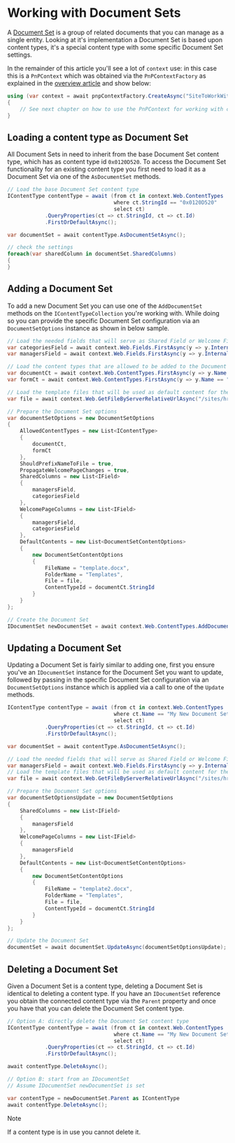 # Working with Document Sets

A [Document Set](https://support.microsoft.com/en-us/office/introduction-to-document-sets-3dbcd93e-0bed-46b7-b1ba-b31de2bcd234) is a group of related documents that you can manage as a single entity. Looking at it's implementation a Document Set is based upon content types, it's a special content type with some specific Document Set settings.

In the remainder of this article you'll see a lot of `context` use: in this case this is a `PnPContext` which was obtained via the `PnPContextFactory` as explained in the [overview article](readme.md) and show below:

```csharp
using (var context = await pnpContextFactory.CreateAsync("SiteToWorkWith"))
{
    // See next chapter on how to use the PnPContext for working with content types
}
```

## Loading a content type as Document Set

All Document Sets in need to inherit from the base Document Set content type, which has as content type id `0x0120D520`. To access the Document Set functionality for an existing content type you first need to load it as a Document Set via one of the `AsDocumentSet` methods.

```csharp
// Load the base Document Set content type
IContentType contentType = await (from ct in context.Web.ContentTypes
                                  where ct.StringId == "0x0120D520"
                                  select ct)
            .QueryProperties(ct => ct.StringId, ct => ct.Id)
            .FirstOrDefaultAsync();

var documentSet = await contentType.AsDocumentSetAsync();

// check the settings
foreach(var sharedColumn in documentSet.SharedColumns)
{    
}
```

## Adding a Document Set

To add a new Document Set you can use one of the `AddDocumentSet` methods on the `IContentTypeCollection` you're working with. While doing so you can provide the specific Document Set configuration via an `DocumentSetOptions` instance as shown in below sample.

```csharp
// Load the needed fields that will serve as Shared Field or Welcome Field in the Document Set
var categoriesField = await context.Web.Fields.FirstAsync(y => y.InternalName == "Categories").ConfigureAwait(false);
var managersField = await context.Web.Fields.FirstAsync(y => y.InternalName == "ManagersName").ConfigureAwait(false);

// Load the content types that are allowed to be added to the Document Set
var documentCt = await context.Web.ContentTypes.FirstAsync(y => y.Name == "Document").ConfigureAwait(false);
var formCt = await context.Web.ContentTypes.FirstAsync(y => y.Name == "Form").ConfigureAwait(false);

// Load the template files that will be used as default content for the Document Set
var file = await context.Web.GetFileByServerRelativeUrlAsync("/sites/hrsite/cv/template.docx").ConfigureAwait(false);

// Prepare the Document Set options
var documentSetOptions = new DocumentSetOptions
{
    AllowedContentTypes = new List<IContentType>
    {
        documentCt,
        formCt
    },
    ShouldPrefixNameToFile = true,
    PropagateWelcomePageChanges = true,
    SharedColumns = new List<IField>
    {
        managersField,
        categoriesField
    },
    WelcomePageColumns = new List<IField>
    {
        managersField,
        categoriesField
    },
    DefaultContents = new List<DocumentSetContentOptions>
    {
        new DocumentSetContentOptions
        {
            FileName = "template.docx",
            FolderName = "Templates",
            File = file,
            ContentTypeId = documentCt.StringId
        }
    }
};

// Create the Document Set
IDocumentSet newDocumentSet = await context.Web.ContentTypes.AddDocumentSetAsync(docSetId, "My New Document Set", "", "Custom Document Sets", documentSetOptions);
```

## Updating a Document Set

Updating a Document Set is fairly similar to adding one, first you ensure you've an `IDocumentSet` instance for the Document Set you want to update, followed by passing in the specific Document Set configuration via an `DocumentSetOptions` instance which is applied via a call to one of the `Update` methods.

```csharp
IContentType contentType = await (from ct in context.Web.ContentTypes
                                  where ct.Name == "My New Document Set"
                                  select ct)
            .QueryProperties(ct => ct.StringId, ct => ct.Id)
            .FirstOrDefaultAsync();

var documentSet = await contentType.AsDocumentSetAsync();

// Load the needed fields that will serve as Shared Field or Welcome Field in the Document Set
var managersField = await context.Web.Fields.FirstAsync(y => y.InternalName == "ManagersName").ConfigureAwait(false);
// Load the template files that will be used as default content for the Document Set
var file = await context.Web.GetFileByServerRelativeUrlAsync("/sites/hrsite/cv/template2.docx").ConfigureAwait(false);

// Prepare the Document Set options
var documentSetOptionsUpdate = new DocumentSetOptions
{
    SharedColumns = new List<IField>
    {
        managersField
    },
    WelcomePageColumns = new List<IField>
    {
        managersField
    },
    DefaultContents = new List<DocumentSetContentOptions>
    {
        new DocumentSetContentOptions
        {
            FileName = "template2.docx",
            FolderName = "Templates",
            File = file,
            ContentTypeId = documentCt.StringId
        }
    }
};

// Update the Document Set
documentSet = await documentSet.UpdateAsync(documentSetOptionsUpdate);
```

## Deleting a Document Set

Given a Document Set is a content type, deleting a Document Set is identical to deleting a content type. If you have an `IDocumentSet` reference you obtain the connected content type via the `Parent` property and once you have that you can delete the Document Set content type.

```csharp
// Option A: directly delete the Document Set content type
IContentType contentType = await (from ct in context.Web.ContentTypes
                                  where ct.Name == "My New Document Set"
                                  select ct)
            .QueryProperties(ct => ct.StringId, ct => ct.Id)
            .FirstOrDefaultAsync();

await contentType.DeleteAsync();

// Option B: start from an IDocumentSet
// Assume IDocumentSet newDocumentSet is set

var contentType = newDocumentSet.Parent as IContentType
await contentType.DeleteAsync();
```

> [!Note]
> If a content type is in use you cannot delete it.
